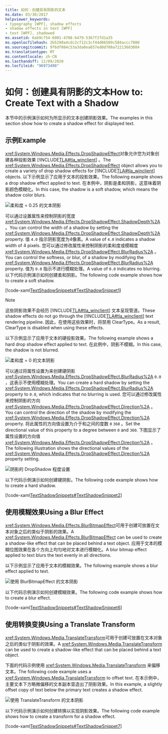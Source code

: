 ```yaml
---
title: 如何：创建具有阴影的文本
ms.date: 03/30/2017
helpviewer_keywords:
- typography [WPF], shadow effects
- shadow effects in text [WPF]
- text [WPF], shadowed
ms.assetid: 6ab9c754-6001-4708-b479-5367f2fd1a35
ms.openlocfilehash: 2b5298a4cdc2cf12c3cf44d06589c584accc7800
ms.sourcegitcommit: 9f6df084c53a3da0ea657ed0d708a72213683084
ms.translationtype: MT
ms.contentlocale: zh-CN
ms.lasthandoff: 12/09/2020
ms.locfileid: "96973498"
---
```

# <a name="how-to-create-text-with-a-shadow"></a><span data-ttu-id="236e6-102">如何：创建具有阴影的文本</span><span class="sxs-lookup"><span data-stu-id="236e6-102">How to: Create Text with a Shadow</span></span>
<span data-ttu-id="236e6-103">本节中的示例演示如何为所显示的文本创建阴影效果。</span><span class="sxs-lookup"><span data-stu-id="236e6-103">The examples in this section show how to create a shadow effect for displayed text.</span></span>  
  
## <a name="example"></a><span data-ttu-id="236e6-104">示例</span><span class="sxs-lookup"><span data-stu-id="236e6-104">Example</span></span>  
 <span data-ttu-id="236e6-105"><xref:System.Windows.Media.Effects.DropShadowEffect>对象允许您为对象创建各种投影效果 [!INCLUDE[TLA#tla_winclient](../../../includes/tlasharptla-winclient-md.md)] 。</span><span class="sxs-lookup"><span data-stu-id="236e6-105">The <xref:System.Windows.Media.Effects.DropShadowEffect> object allows you to create a variety of drop shadow effects for [!INCLUDE[TLA#tla_winclient](../../../includes/tlasharptla-winclient-md.md)] objects.</span></span> <span data-ttu-id="236e6-106">以下示例显示了应用于文本的投影效果。</span><span class="sxs-lookup"><span data-stu-id="236e6-106">The following example shows a drop shadow effect applied to text.</span></span> <span data-ttu-id="236e6-107">在本例中，阴影是柔和阴影，这意味着阴影颜色模糊化。</span><span class="sxs-lookup"><span data-stu-id="236e6-107">In this case, the shadow is a soft shadow, which means the shadow color blurs.</span></span>  
  
 ![柔和度 &#61; 0.25 的文本阴影](./media/how-to-create-text-with-a-shadow/drop-shadow-text-effect.jpg)
  
 <span data-ttu-id="236e6-109">可以通过设置属性来控制阴影的宽度 <xref:System.Windows.Media.Effects.DropShadowEffect.ShadowDepth%2A> 。</span><span class="sxs-lookup"><span data-stu-id="236e6-109">You can control the width of a shadow by setting the <xref:System.Windows.Media.Effects.DropShadowEffect.ShadowDepth%2A> property.</span></span> <span data-ttu-id="236e6-110">值 `4.0` 指示阴影宽度为4像素。</span><span class="sxs-lookup"><span data-stu-id="236e6-110">A value of `4.0` indicates a shadow width of 4 pixels.</span></span> <span data-ttu-id="236e6-111">您可以通过修改属性来控制阴影的柔和度或模糊度 <xref:System.Windows.Media.Effects.DropShadowEffect.BlurRadius%2A> 。</span><span class="sxs-lookup"><span data-stu-id="236e6-111">You can control the softness, or blur, of a shadow by modifying the <xref:System.Windows.Media.Effects.DropShadowEffect.BlurRadius%2A> property.</span></span> <span data-ttu-id="236e6-112">值为 `0.0` 指示不进行模糊处理。</span><span class="sxs-lookup"><span data-stu-id="236e6-112">A value of `0.0` indicates no blurring.</span></span> <span data-ttu-id="236e6-113">以下代码示例演示如何创建柔和阴影。</span><span class="sxs-lookup"><span data-stu-id="236e6-113">The following code example shows how to create a soft shadow.</span></span>  
  
 [!code-xaml[TextShadowSnippets#TextShadowSnippet1](~/samples/snippets/csharp/VS_Snippets_Wpf/TextShadowSnippets/CS/SingleShadows.xaml#textshadowsnippet1)]  
  
> [!NOTE]
> <span data-ttu-id="236e6-114">这些阴影效果不会经历 [!INCLUDE[TLA#tla_winclient](../../../includes/tlasharptla-winclient-md.md)] 文本呈现管道。</span><span class="sxs-lookup"><span data-stu-id="236e6-114">These shadow effects do not go through the [!INCLUDE[TLA#tla_winclient](../../../includes/tlasharptla-winclient-md.md)] text rendering pipeline.</span></span> <span data-ttu-id="236e6-115">因此，在使用这些效果时，将禁用 ClearType。</span><span class="sxs-lookup"><span data-stu-id="236e6-115">As a result, ClearType is disabled when using these effects.</span></span>  
  
 <span data-ttu-id="236e6-116">以下示例显示了应用于文本的硬投影效果。</span><span class="sxs-lookup"><span data-stu-id="236e6-116">The following example shows a hard drop shadow effect applied to text.</span></span> <span data-ttu-id="236e6-117">在此例中，阴影不模糊。</span><span class="sxs-lookup"><span data-stu-id="236e6-117">In this case, the shadow is not blurred.</span></span>  
  
 ![柔和度 &#61; 0 的文本阴影](./media/how-to-create-text-with-a-shadow/text-shadow-softness.jpg)
  
 <span data-ttu-id="236e6-119">可以通过将属性设置为来创建硬阴影 <xref:System.Windows.Media.Effects.DropShadowEffect.BlurRadius%2A> `0.0` ，这表示不使用模糊处理。</span><span class="sxs-lookup"><span data-stu-id="236e6-119">You can create a hard shadow by setting the <xref:System.Windows.Media.Effects.DropShadowEffect.BlurRadius%2A> property to `0.0`, which indicates that no blurring is used.</span></span> <span data-ttu-id="236e6-120">您可以通过修改属性来控制阴影的方向 <xref:System.Windows.Media.Effects.DropShadowEffect.Direction%2A> 。</span><span class="sxs-lookup"><span data-stu-id="236e6-120">You can control the direction of the shadow by modifying the <xref:System.Windows.Media.Effects.DropShadowEffect.Direction%2A> property.</span></span> <span data-ttu-id="236e6-121">将此属性的方向值设置为介于和之间的度数 `0` `360` 。</span><span class="sxs-lookup"><span data-stu-id="236e6-121">Set the directional value of this property to a degree between `0` and `360`.</span></span> <span data-ttu-id="236e6-122">下图显示了属性设置的方向值 <xref:System.Windows.Media.Effects.DropShadowEffect.Direction%2A> 。</span><span class="sxs-lookup"><span data-stu-id="236e6-122">The following illustration shows the directional values of the <xref:System.Windows.Media.Effects.DropShadowEffect.Direction%2A> property setting.</span></span>  
  
 ![阴影的 DropShadow 程度设置](./media/how-to-create-text-with-a-shadow/drop-shadow-degree-setting.png)
  
 <span data-ttu-id="236e6-124">以下代码示例演示如何创建硬阴影。</span><span class="sxs-lookup"><span data-stu-id="236e6-124">The following code example shows how to create a hard shadow.</span></span>  
  
 [!code-xaml[TextShadowSnippets#TextShadowSnippet2](~/samples/snippets/csharp/VS_Snippets_Wpf/TextShadowSnippets/CS/SingleShadows.xaml#textshadowsnippet2)]  
  
## <a name="using-a-blur-effect"></a><span data-ttu-id="236e6-125">使用模糊效果</span><span class="sxs-lookup"><span data-stu-id="236e6-125">Using a Blur Effect</span></span>  
 <span data-ttu-id="236e6-126"><xref:System.Windows.Media.Effects.BlurBitmapEffect>可用于创建可放置在文本对象之后的类似于阴影的效果。</span><span class="sxs-lookup"><span data-stu-id="236e6-126">A <xref:System.Windows.Media.Effects.BlurBitmapEffect> can be used to create a shadow-like effect that can be placed behind a text object.</span></span> <span data-ttu-id="236e6-127">应用于文本的模糊位图效果在各个方向上均匀地对文本进行模糊化。</span><span class="sxs-lookup"><span data-stu-id="236e6-127">A blur bitmap effect applied to text blurs the text evenly in all directions.</span></span>  
  
 <span data-ttu-id="236e6-128">以下示例显示了应用于文本的模糊效果。</span><span class="sxs-lookup"><span data-stu-id="236e6-128">The following example shows a blur effect applied to text.</span></span>  
  
 ![使用 BlurBitmapEffect 的文本阴影](./media/how-to-create-text-with-a-shadow/text-shadow-blur-effect.jpg)  
  
 <span data-ttu-id="236e6-130">以下代码示例演示如何创建模糊效果。</span><span class="sxs-lookup"><span data-stu-id="236e6-130">The following code example shows how to create a blur effect.</span></span>  
  
 [!code-xaml[TextShadowSnippets#TextShadowSnippet6](~/samples/snippets/csharp/VS_Snippets_Wpf/TextShadowSnippets/CS/BlurShadows.xaml#textshadowsnippet6)]  
  
## <a name="using-a-translate-transform"></a><span data-ttu-id="236e6-131">使用转换变换</span><span class="sxs-lookup"><span data-stu-id="236e6-131">Using a Translate Transform</span></span>  
 <span data-ttu-id="236e6-132"><xref:System.Windows.Media.TranslateTransform>可用于创建可放置在文本对象之后的类似于阴影的效果。</span><span class="sxs-lookup"><span data-stu-id="236e6-132">A <xref:System.Windows.Media.TranslateTransform> can be used to create a shadow-like effect that can be placed behind a text object.</span></span>  
  
 <span data-ttu-id="236e6-133">下面的代码示例使用 <xref:System.Windows.Media.TranslateTransform> 来偏移文本。</span><span class="sxs-lookup"><span data-stu-id="236e6-133">The following code example uses a <xref:System.Windows.Media.TranslateTransform> to offset text.</span></span> <span data-ttu-id="236e6-134">在本示例中，主要文本下方略微偏移的文本副本营造出了阴影效果。</span><span class="sxs-lookup"><span data-stu-id="236e6-134">In this example, a slightly offset copy of text below the primary text creates a shadow effect.</span></span>  
  
 ![使用 TranslateTransform 的文本阴影](./media/how-to-create-text-with-a-shadow/text-transform-shadow-effect.jpg)
  
 <span data-ttu-id="236e6-136">以下代码示例演示如何创建转换以实现阴影效果。</span><span class="sxs-lookup"><span data-stu-id="236e6-136">The following code example shows how to create a transform for a shadow effect.</span></span>  
  
 [!code-xaml[TextShadowSnippets#TextShadowSnippet7](~/samples/snippets/csharp/VS_Snippets_Wpf/TextShadowSnippets/CS/TransformShadows.xaml#textshadowsnippet7)]
